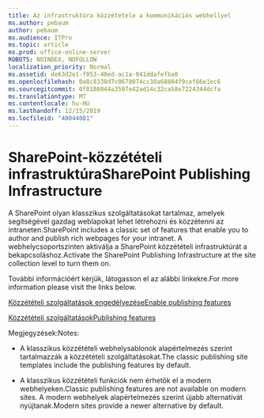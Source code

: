 ```yaml
---
title: Az infrastruktúra közzététele a kommunikációs webhellyel
ms.author: pebaum
author: pebaum
ms.audience: ITPro
ms.topic: article
ms.prod: office-online-server
ROBOTS: NOINDEX, NOFOLLOW
localization_priority: Normal
ms.assetid: de63d2e1-f053-40ed-ac1a-041ddafefba0
ms.openlocfilehash: 0a8c8338d7c0678074cc38a68804f9cef66e1ec6
ms.sourcegitcommit: 0f0186044a3597e42ad14c32ca58e7224344dcfa
ms.translationtype: MT
ms.contentlocale: hu-HU
ms.lasthandoff: 12/15/2019
ms.locfileid: "40044081"
---
```

# <a name="sharepoint-publishing-infrastructure"></a><span data-ttu-id="d647c-102">SharePoint-közzétételi infrastruktúra</span><span class="sxs-lookup"><span data-stu-id="d647c-102">SharePoint Publishing Infrastructure</span></span>


<span data-ttu-id="d647c-103">A SharePoint olyan klasszikus szolgáltatásokat tartalmaz, amelyek segítségével gazdag weblapokat lehet létrehozni és közzétenni az intraneten.</span><span class="sxs-lookup"><span data-stu-id="d647c-103">SharePoint includes a classic set of features that enable you to author and publish rich webpages for your intranet.</span></span> <span data-ttu-id="d647c-104">A webhelycsoportszinten aktiválja a SharePoint közzétételi infrastruktúrát a bekapcsoláshoz.</span><span class="sxs-lookup"><span data-stu-id="d647c-104">Activate the SharePoint Publishing Infrastructure at the site collection level to turn them on.</span></span>

<span data-ttu-id="d647c-105">További információért kérjük, látogasson el az alábbi linkekre.</span><span class="sxs-lookup"><span data-stu-id="d647c-105">For more information please visit the links below.</span></span>

[<span data-ttu-id="d647c-106">Közzétételi szolgáltatások engedélyezése</span><span class="sxs-lookup"><span data-stu-id="d647c-106">Enable publishing features</span></span>](https://support.office.com/article/Enable-publishing-features-479677A6-8B33-4AC7-907D-071C1C7E4518)

[<span data-ttu-id="d647c-107">Közzétételi szolgáltatások</span><span class="sxs-lookup"><span data-stu-id="d647c-107">Publishing features</span></span>](https://support.office.com/article/Features-enabled-in-a-SharePoint-Online-publishing-site-3AB3810C-3C2C-4361-9D0E-0CBE666EA0B0?wt.mc_id=O365_Portal_MMaven#__toc336865553)

<span data-ttu-id="d647c-108">Megjegyzések:</span><span class="sxs-lookup"><span data-stu-id="d647c-108">Notes:</span></span>

- <span data-ttu-id="d647c-109">A klasszikus közzétételi webhelysablonok alapértelmezés szerint tartalmazzák a közzétételi szolgáltatásokat.</span><span class="sxs-lookup"><span data-stu-id="d647c-109">The classic publishing site templates include the publishing features by default.</span></span>

- <span data-ttu-id="d647c-110">A klasszikus közzétételi funkciók nem érhetők el a modern webhelyeken.</span><span class="sxs-lookup"><span data-stu-id="d647c-110">Classic publishing features are not available on modern sites.</span></span> <span data-ttu-id="d647c-111">A modern webhelyek alapértelmezés szerint újabb alternatívát nyújtanak.</span><span class="sxs-lookup"><span data-stu-id="d647c-111">Modern sites provide a newer alternative by default.</span></span>

